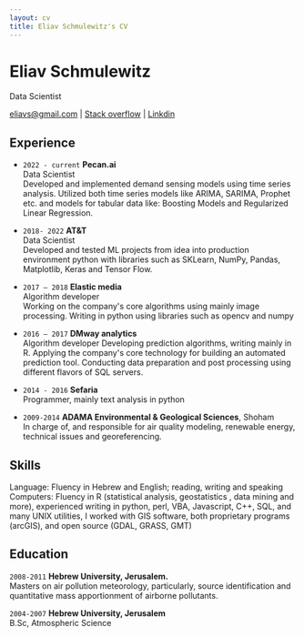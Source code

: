 ```yaml
---
layout: cv
title: Eliav Schmulewitz's CV
---
```

# Eliav Schmulewitz
Data Scientist

<div id="webaddress">
<a href="eliavs@gmail.com">eliavs@gmail.com</a>
| <a href="https://stackoverflow.com/users/397521/eliavs">Stack overflow</a>
|  <a href="https://stackoverflow.com/users/397521/eliavs">Linkdin</a>
</div>


## Experience

- `2022 - current` **Pecan.ai**  
Data Scientist  
Developed and implemented demand sensing models using time series analysis.
Utilized both time series models like ARIMA, SARIMA, Prophet etc. and models for tabular data like: Boosting Models and Regularized Linear Regression. 

- `2018- 2022` **AT&T**   
Data Scientist   
Developed and tested ML projects from idea  into production environment 
python with libraries such as SKLearn, NumPy, Pandas, Matplotlib, Keras and Tensor Flow.

- `2017 – 2018` **Elastic media**   
Algorithm developer  
 Working on the company's core algorithms using mainly image processing. Writing in python using libraries  such as   opencv and numpy
  
- `2016 – 2017` **DMway analytics**   
 Algorithm developer
Developing prediction algorithms, writing mainly in R. 
Applying the company's core technology for building an automated prediction tool. 
Conducting data preparation and post processing using different flavors of SQL servers.
  
- `2014 - 2016`  **Sefaria**   
Programmer, mainly text analysis in python

- `2009-2014` **ADAMA Environmental & Geological Sciences**, Shoham  
In charge of, and responsible for air quality modeling, renewable energy, technical issues and
georeferencing.


## Skills

Language: Fluency in Hebrew and English; reading, writing and speaking  
Computers: Fluency in R (statistical analysis, geostatistics , data mining and more), experienced writing in python, perl, VBA, Javascript, C++, SQL, and many UNIX utilities, I worked with GIS software, both proprietary programs (arcGIS), and open source (GDAL, GRASS, GMT)



## Education

`2008-2011`
__Hebrew University, Jerusalem.__  
Masters on air pollution meteorology, particularly, source identification and quantitative
mass apportionment of airborne pollutants.

`2004-2007`
__Hebrew University, Jerusalem__  
B.Sc, Atmospheric Science


<!-- ### Footer

Last updated: March, 2024 -->


